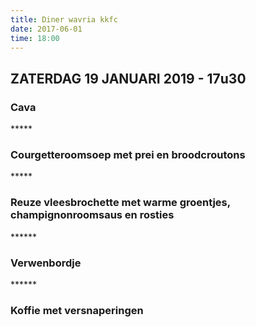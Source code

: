 ```yaml
---
title: Diner wavria kkfc
date: 2017-06-01
time: 18:00
---
```

<div class="center">
    <h2>ZATERDAG 19 JANUARI 2019 - 17u30</h2>
    <h3>Cava</h3> *****
    <h3>Courgetteroomsoep met prei en broodcroutons</h3> *****
    <h3>Reuze vleesbrochette met warme groentjes, champignonroomsaus en rosties</h3> ******
    <h3>Verwenbordje</h3> ******
    <h3>Koffie met versnaperingen</h3>
</div>
